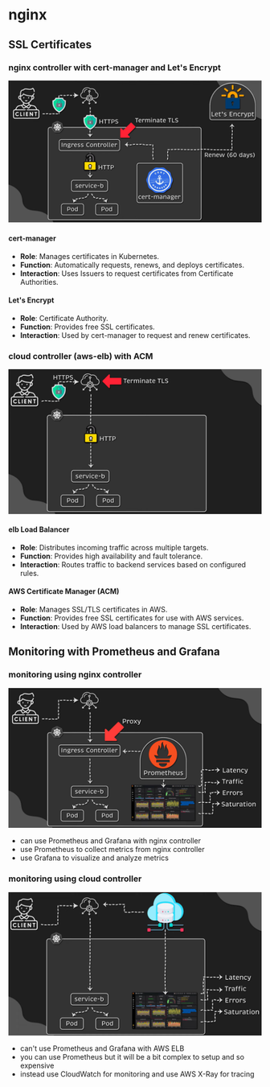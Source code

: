 # nginx

## SSL Certificates

### nginx controller with cert-manager and Let's Encrypt

![alt text](../images/nginx-controller-https.png)

#### cert-manager

- **Role**: Manages certificates in Kubernetes.
- **Function**: Automatically requests, renews, and deploys certificates.
- **Interaction**: Uses Issuers to request certificates from Certificate Authorities.

#### Let's Encrypt

- **Role**: Certificate Authority.
- **Function**: Provides free SSL certificates.
- **Interaction**: Used by cert-manager to request and renew certificates.

### cloud controller (aws-elb) with ACM

![alt text](../images/aws-elb-https.png)

#### elb Load Balancer

- **Role**: Distributes incoming traffic across multiple targets.
- **Function**: Provides high availability and fault tolerance.
- **Interaction**: Routes traffic to backend services based on configured rules.

#### AWS Certificate Manager (ACM)

- **Role**: Manages SSL/TLS certificates in AWS.
- **Function**: Provides free SSL certificates for use with AWS services.
- **Interaction**: Used by AWS load balancers to manage SSL certificates.

## Monitoring with Prometheus and Grafana

### monitoring using nginx controller

![alt text](../images/prometheus-with-nginx.png)

- can use Prometheus and Grafana with nginx controller
- use Prometheus to collect metrics from nginx controller
- use Grafana to visualize and analyze metrics

### monitoring using cloud controller

![alt text](../images/prometheus-with-cloud-controller.png)

- can't use Prometheus and Grafana with AWS ELB
- you can use Prometheus but it will be a bit complex to setup and so expensive
- instead use CloudWatch for monitoring and use AWS X-Ray for tracing
